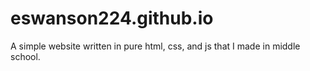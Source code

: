 # eswanson224.github.io

A simple website written in pure html, css, and js that I made in middle school.
